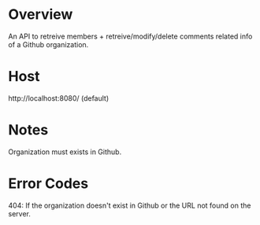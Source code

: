 # Overview
An API to retreive members + retreive/modify/delete comments related info of a Github organization.

# Host
http://localhost:8080/ (default)

# Notes
Organization must exists in Github.

# Error Codes
404: If the organization doesn't exist in Github or the URL not found on the server.